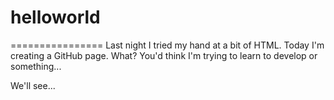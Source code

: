 # helloworld
================
Last night I tried my hand at a bit of HTML. Today I'm creating a 
GitHub page. What? You'd think I'm trying to learn to develop or something...

We'll see...
